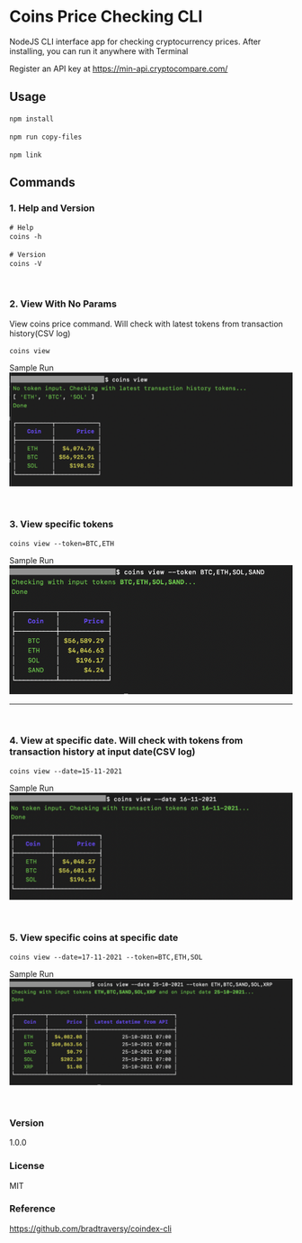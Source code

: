 # Coins Price Checking CLI

NodeJS CLI interface app for checking cryptocurrency prices. After installing, you can run it anywhere with Terminal

Register an API key at https://min-api.cryptocompare.com/

## Usage

```
npm install

npm run copy-files

npm link
```

## Commands
### 1. Help and Version
```
# Help
coins -h

# Version
coins -V
```

<br />

### 2. View With No Params
View coins price command. Will check with latest tokens from transaction history(CSV log)
```
coins view
```
Sample Run
![Pic_1](screenshots/coins_1.png)


<br />

### 3. View specific tokens
```
coins view --token=BTC,ETH
```
Sample Run
![Pic 2](screenshots/coins_2.png)

---
<br />

### 4. View at specific date. Will check with tokens from transaction history at input date(CSV log)
```
coins view --date=15-11-2021
```
Sample Run
![Pic 3](screenshots/coins_3.png)


<br />

### 5. View specific coins at specific date
```
coins view --date=17-11-2021 --token=BTC,ETH,SOL
```
Sample Run
![Pic 4](screenshots/coins_4.png)



<br />

### Version

1.0.0

### License

MIT

### Reference
https://github.com/bradtraversy/coindex-cli
